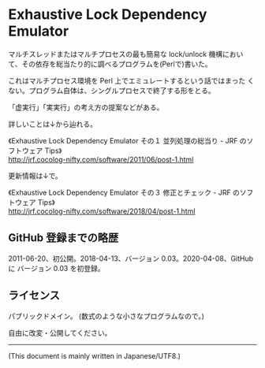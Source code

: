 # Exhaustive Lock Dependency Emulator

<!-- Time-stamp: "2020-04-08T06:12:53Z" -->

マルチスレッドまたはマルチプロセスの最も簡易な lock/unlock 機構におい
て、その依存を総当たり的に調べるプログラムを(Perlで)書いた。

これはマルチプロセス環境を Perl 上でエミュレートするという話ではまった
くない。プログラム自体は、シングルプロセスで終了する形をとる。

「虚実行」「実実行」の考え方の提案などがある。

詳しいことは↓から辿れる。

《Exhaustive Lock Dependency Emulator その１ 並列処理の総当り - JRF のソフトウェア Tips》  
http://jrf.cocolog-nifty.com/software/2011/06/post-1.html

更新情報は↓で。

《Exhaustive Lock Dependency Emulator その３ 修正とチェック - JRF のソフトウェア Tips》  
http://jrf.cocolog-nifty.com/software/2018/04/post-1.html


## GitHub 登録までの略歴

2011-06-20、初公開。2018-04-13、バージョン 0.03。2020-04-08、GitHub に
バージョン 0.03 を初登録。


## ライセンス

パブリックドメイン。 (数式のような小さなプログラムなので。)

自由に改変・公開してください。


----
(This document is mainly written in Japanese/UTF8.)
